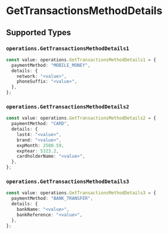 # GetTransactionsMethodDetails


## Supported Types

### `operations.GetTransactionsMethodDetails1`

```typescript
const value: operations.GetTransactionsMethodDetails1 = {
  paymentMethod: "MOBILE_MONEY",
  details: {
    network: "<value>",
    phoneSuffix: "<value>",
  },
};
```

### `operations.GetTransactionsMethodDetails2`

```typescript
const value: operations.GetTransactionsMethodDetails2 = {
  paymentMethod: "CARD",
  details: {
    last4: "<value>",
    brand: "<value>",
    expMonth: 2580.59,
    expYear: 5323.2,
    cardholderName: "<value>",
  },
};
```

### `operations.GetTransactionsMethodDetails3`

```typescript
const value: operations.GetTransactionsMethodDetails3 = {
  paymentMethod: "BANK_TRANSFER",
  details: {
    bankName: "<value>",
    bankReference: "<value>",
  },
};
```

